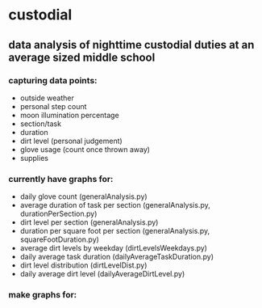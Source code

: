 # custodial

## data analysis of nighttime custodial duties at an average sized middle school

### capturing data points:
- outside weather
- personal step count
- moon illumination percentage
- section/task
- duration
- dirt level (personal judgement)
- glove usage (count once thrown away)
- supplies

### currently have graphs for:
- daily glove count (generalAnalysis.py)
- average duration of task per section (generalAnalysis.py, durationPerSection.py)
- dirt level per section (generalAnalysis.py)
- duration per square foot per section (generalAnalysis.py, squareFootDuration.py)
- average dirt levels by weekday (dirtLevelsWeekdays.py)
- daily average task duration (dailyAverageTaskDuration.py)
- dirt level distribution (dirtLevelDist.py)
- daily average dirt level (dailyAverageDirtLevel.py)

### make graphs for:




